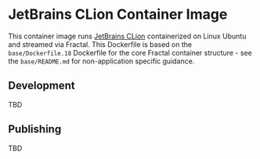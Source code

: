 # JetBrains CLion Container Image

This container image runs [JetBrains CLion](https://www.jetbrains.com/clion/) containerized on Linux Ubuntu and streamed via Fractal. This Dockerfile is based on the `base/Dockerfile.18` Dockerfile for the core Fractal container structure - see the `base/README.md` for non-application specific guidance.

## Development

TBD

## Publishing

TBD
